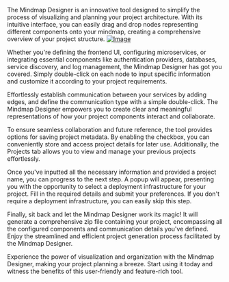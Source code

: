 The Mindmap Designer is an innovative tool designed to simplify the process of visualizing and planning your project architecture. With its intuitive interface, you can easily drag and drop nodes representing different components onto your mindmap, creating a comprehensive overview of your project structure.
<a href="/Images/g1.png" target="_blank"><img src="/Images/g1.png" alt="Image"></a>

Whether you're defining the frontend UI, configuring microservices, or integrating essential components like authentication providers, databases, service discovery, and log management, the Mindmap Designer has got you covered. Simply double-click on each node to input specific information and customize it according to your project requirements.

Effortlessly establish communication between your services by adding edges, and define the communication type with a simple double-click. The Mindmap Designer empowers you to create clear and meaningful representations of how your project components interact and collaborate.

To ensure seamless collaboration and future reference, the tool provides options for saving project metadata. By enabling the checkbox, you can conveniently store and access project details for later use. Additionally, the Projects tab allows you to view and manage your previous projects effortlessly.

Once you've inputted all the necessary information and provided a project name, you can progress to the next step. A popup will appear, presenting you with the opportunity to select a deployment infrastructure for your project. Fill in the required details and submit your preferences. If you don't require a deployment infrastructure, you can easily skip this step.

Finally, sit back and let the Mindmap Designer work its magic! It will generate a comprehensive zip file containing your project, encompassing all the configured components and communication details you've defined. Enjoy the streamlined and efficient project generation process facilitated by the Mindmap Designer.

Experience the power of visualization and organization with the Mindmap Designer, making your project planning a breeze. Start using it today and witness the benefits of this user-friendly and feature-rich tool.